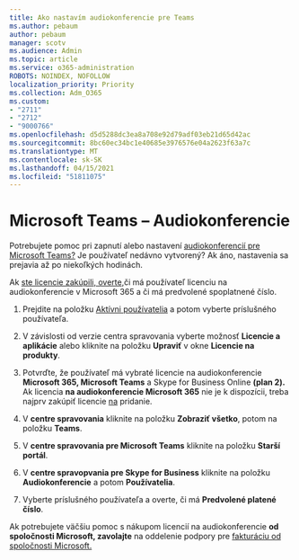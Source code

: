 ```yaml
---
title: Ako nastavím audiokonferencie pre Teams
ms.author: pebaum
author: pebaum
manager: scotv
ms.audience: Admin
ms.topic: article
ms.service: o365-administration
ROBOTS: NOINDEX, NOFOLLOW
localization_priority: Priority
ms.collection: Adm_O365
ms.custom:
- "2711"
- "2712"
- "9000766"
ms.openlocfilehash: d5d5288dc3ea8a708e92d79adf03eb21d65d42ac
ms.sourcegitcommit: 8bc60ec34bc1e40685e3976576e04a2623f63a7c
ms.translationtype: MT
ms.contentlocale: sk-SK
ms.lasthandoff: 04/15/2021
ms.locfileid: "51811075"
---
```

# <a name="microsoft-teams--audio-conferencing"></a>Microsoft Teams – Audiokonferencie

Potrebujete pomoc pri zapnutí alebo nastavení [audiokonferencií pre Microsoft Teams?](https://docs.microsoft.com/microsoftteams/set-up-audio-conferencing-in-teams)  Je používateľ nedávno vytvorený? Ak áno, nastavenia sa prejavia až po niekoľkých hodinách.

Ak [ste licencie zakúpili, overte,](https://docs.microsoft.com/microsoftteams/set-up-audio-conferencing-in-teams#step-2-get-and-assign-licenses)či má používateľ licenciu na audiokonferencie v Microsoft 365 a či má predvolené spoplatnené číslo.

1. Prejdite na položku [Aktívni používatelia](https://admin.microsoft.com/Adminportal/Home?source=applauncher#/users) a potom vyberte príslušného používateľa.

2. V závislosti od verzie centra spravovania vyberte možnosť **Licencie a aplikácie** alebo kliknite na položku **Upraviť** v okne **Licencie na produkty**.

3. Potvrďte, že používateľ má vybraté licencie na audiokonferencie **Microsoft 365, Microsoft Teams** a Skype for Business Online **(plan 2).** Ak licencia **na audiokonferencie Microsoft 365** nie je k dispozícii, treba najprv zakúpiť licencie [na](https://docs.microsoft.com/microsoftteams/teams-add-on-licensing/microsoft-teams-add-on-licensing?tabs=small-business) pridanie.

4. V **centre spravovania** kliknite na položku **Zobraziť všetko**, potom na položku **Teams**.

5. V **centre spravovania pre Microsoft Teams** kliknite na položku **Starší portál**.

6. V **centre spravopvania pre Skype for Business** kliknite na položku **Audiokonferencie** a potom **Používatelia**.

7. Vyberte príslušného používateľa a overte, či má **Predvolené platené číslo**.

Ak potrebujete väčšiu pomoc s nákupom licencií na audiokonferencie **od spoločnosti Microsoft, zavolajte** na oddelenie podpory pre [fakturáciu od spoločnosti Microsoft.](https://docs.microsoft.com/microsoft-365/admin/contact-support-for-business-products?view=o365-worldwide#phone-support)
